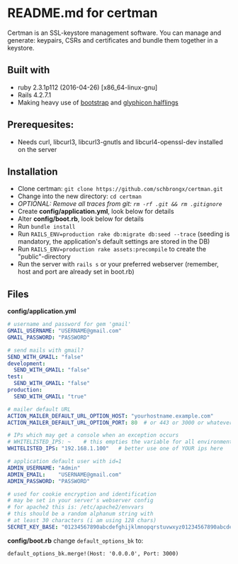 # README.md for certman

Certman is an SSL-keystore management software. You can manage and generate: keypairs, CSRs and certificates and bundle them together in a keystore.

## Built with
* ruby 2.3.1p112 (2016-04-26) [x86_64-linux-gnu]
* Rails 4.2.7.1
* Making heavy use of [bootstrap](http://www.bootstrap.com "Link to bootstrap.com") and [glyphicon halflings](http://glyphicons.com "Link to glyphicons.com")

## Prerequesites:
* Needs curl, libcurl3, libcurl3-gnutls and libcurl4-openssl-dev installed on the server

## Installation
* Clone certman: `git clone https://github.com/schbrongx/certman.git`
* Change into the new directory: `cd certman`
* _OPTIONAL: Remove all traces from git: `rm -rf .git && rm .gitignore`_
* Create **config/application.yml**, look below for details
* Alter **config/boot.rb**, look below for details
* Run `bundle install`
* Run `RAILS_ENV=production rake db:migrate db:seed --trace` (seeding is mandatory, the application's default settings are stored in the DB)
* Run `RAILS_ENV=production rake assets:precompile` to create the "public"-directory
* Run the server with `rails s` or your preferred webserver (remember, host and port are already set in boot.rb)

## Files
**config/application.yml**
```yaml
# username and password for gem 'gmail'
GMAIL_USERNAME: "USERNAME@gmail.com"
GMAIL_PASSWORD: "PASSWORD"

# send mails with gmail?
SEND_WITH_GMAIL: "false"
development:
  SEND_WITH_GMAIL: "false"
test:
  SEND_WITH_GMAIL: "false"
production: 
  SEND_WITH_GMAIL: "true"

# mailer default URL
ACTION_MAILER_DEFAULT_URL_OPTION_HOST: "yourhostname.example.com"
ACTION_MAILER_DEFAULT_URL_OPTION_PORT: 80  # or 443 or 3000 or whatever you run on

# IPs which may get a console when an exception occurs
# WHITELISTED_IPS: ~    # this empties the variable for all environments
WHITELISTED_IPS: "192.168.1.100"   # better use one of YOUR ips here

# application default user with id=1
ADMIN_USERNAME: "Admin"
ADMIN_EMAIL:    "USERNAME@gmail.com"
ADMIN_PASSWORD: "PASSWORD"

# used for cookie encryption and identification
# may be set in your server's webserver config
# for apache2 this is: /etc/apache2/envvars
# this should be a random alphanum string with 
# at least 30 characters (i am using 128 chars)
SECRET_KEY_BASE: "01234567890abcdefghijklmnopqrstuvwxyz01234567890abcdefghijklmnopqrstuvwxyz01234567890abcdefghijklmnopqrstuvwxyz01234567890abcdef"
```

**config/boot.rb**
change `default_options_bk`  to:
```
default_options_bk.merge!(Host: '0.0.0.0', Port: 3000)
```

